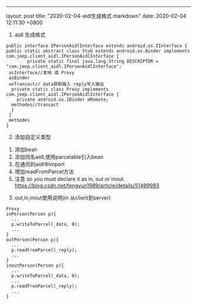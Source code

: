 ---
layout: post
title:  "2020-02-04-aidl生成格式.markdown"
date:   2020-02-04 12:11:30 +0800

1. aidl 生成格式
```
public interface IPersonAidlInterface extends android.os.IInterface {
public static abstract class Stub extends android.os.Binder implements com.jeep.client_aidl.IPersonAidlInterface {
        private static final java.lang.String DESCRIPTOR = "com.jeep.client_aidl.IPersonAidlInterface";
 asInterface//本地 或 Proxy
 asBinder
 onTransact// data获取输入 reply写入输出
  private static class Proxy implements com.jeep.client_aidl.IPersonAidlInterface {
    private android.os.IBinder mRemote;
  methodes//transact
  }
 }
 methodes
}
```
2. 添加自定义类型
1) 添加bean
2) 添加同名aidl,使用parcelable引入bean
3) 在通讯的aidl中import
4) 增加readFromParcel方法
5) 注意 so you must declare it as in, out or inout.
https://blog.csdn.net/fengyun1989/article/details/51489993

3. out,in,inout使用说明(in 从client到server)
```
Proxy
inPerson(Person p){
  ...
  p.writeToParcel(_data, 0);
  ...
}
outPerson(Person p){
  ...
  p.readFromParcel(_reply);
  ...
}
inoutPerson(Person p){
  ...
  p.writeToParcel(_data, 0);
  ...
  p.readFromParcel(_reply);
  ...
}
```

